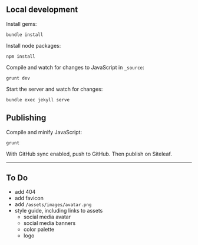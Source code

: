 ## Local development

Install gems:

```
bundle install
```

Install node packages:

```
npm install
```

Compile and watch for changes to JavaScript in `_source`:

```
grunt dev
```

Start the server and watch for changes:

```
bundle exec jekyll serve
```

## Publishing

Compile and minify JavaScript:

```
grunt
```

With GitHub sync enabled, push to GitHub. Then publish on Siteleaf.

---
## To Do

- add 404
- add favicon
- add `/assets/images/avatar.png`
- style guide, including links to assets
  - social media avatar
  - social media banners
  - color palette
  - logo
